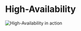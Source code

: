 High-Availability
=================

![High-Availability in action](http://xapi-project.github.io/xapi-project/doc/features/ha.png)
